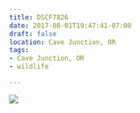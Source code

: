 ```yaml
---
title: DSCF7826
date: 2017-08-01T19:47:41-07:00
draft: false
location: Cave Junction, OR
tags:
- Cave Junction, OR
- wildlife

---
```

![](https://d17enza3bfujl8.cloudfront.net/DSCF7826.jpg)
